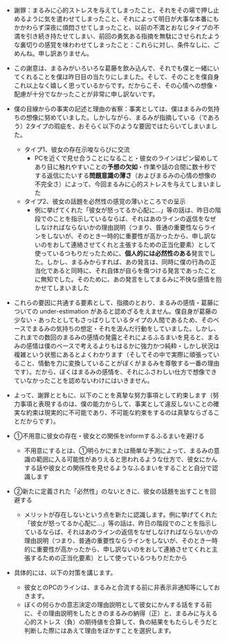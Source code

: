 - 謝罪：まるみに心的ストレスを与えてしまったこと、それをその場で押し止めるように気を遣わせてしまったこと、それによって明日が大事な本番にもかかわらず深夜に煩悶させてしまったこと、以前の不満とおなじタイプの不満を引き続き持たせてしまい、前回の勇気ある指摘を無駄にさせられたような裏切りの感覚を味わわせてしまったこと：これらに対し、条件なしに、ごめんね。申し訳ありません。

- この謝意は、まるみがいろいろな葛藤を飲み込んで、それでも僕と一緒にいてくれることを僕は昨日目の当たりにしました。そして、そのことを僕自身これ以上なく嬉しく思っているからです。だからこそ、その心情への想像・配慮が十分でなかったことが非常に申し訳ないです。

- 僕の目線からの事実の記述と理由の省察：事実としては、僕はまるみの気持ちの想像に努めていました。しかしながら、まるみが指摘している（であろう）2タイプの瑕疵を、おそらく以下のような要因ではたらいてしまいました。
	- タイプ1、彼女の存在示唆ならびに交流
		- PCを近くで見せ合うことになること・彼女のラインはピン留めしてあり目に触れやすいことの**予想の欠如**・作業や話の合間に数十秒でする返信にたいする**問題意識の薄さ**（およびまるみの心情の想像の不完全さ）によって、今回まるみに心的ストレスを与えてしまいました
	- タイプ2、彼女の話題を必然性の感覚の薄いところでの呈示
		- 例に挙げてくれた「彼女が怒ってるか心配に…」等の話は、昨日の階段でのことを指示しているならば、それはあのラインの返信をなぜしなければならないかの理由説明（つまり、普通の重要性ならラインをしないが、そのとき一時的に重要性が高かったから、申し訳ないのをおして連絡させてくれと主張するための正当化要素）として使っているつもりだったために、**個人的には必然性のある**発言でした。しかし、まるみからすれば、あの発言は、同時に僕の行為の正当化であると同時に、それ自体が自らを傷つける発言であったことに無知でした。そのために、あの発言をしてまるみに不快な感情を抱かせてしまいました
- これらの要因に共通する要素として、指摘のとおり、まるみの感情・葛藤についての under-estimation があると認めざるをえません。僕自身が葛藤の少ない・あったとしてもさっぱりしているタイプの人間であるため、そのベースでまるみの気持ちの想定・それを汲んだ行動をしていました。しかし、これまでの数回のまるみの感情の発露とそれによるふるまいを見ると、まるみの感情は僕のベースで考えるよりもはるかに強力かつ純粋・しかし状況は複雑という状態にあるとよくわかります（そしてその中で実際に頑張っていること、情動を力に変換していることがぼくがまるみを尊敬する一番の理由です）。だから、ぼくはまるみの感情を、それにふさわしい仕方で想像できていなかったことを認めないわけにはいきません。

- よって、謝罪とともに、以下のことを真摯な努力事項として約束します（努力事項と表現するのは、僕の能力からして、事実として違反しないことの確実な約束は現実的に不可能であり、不可能な約束をするのは真摯ならざることだからです）。
- ①不用意に彼女の存在・彼女との関係をinformするふるまいを避ける
	- 不用意にするとは、①明らかにまたは簡単な予測によって、まるみの意識の範囲に入る可能性がありえると思われるような仕方で、彼女にかんする話や彼女との関係性を見せるようなふるまいをすることと自分で認識します
- ②新たに定義された「必然性」のないときに、彼女の話題を出すことを回避する
	- メリットが存在しないという点を新たに認識します。例に挙げてくれた「彼女が怒ってるか心配に…」等の話は、昨日の階段でのことを指示しているならば、それはあのラインの返信をなぜしなければならないかの理由説明（つまり、普通の重要性ならラインをしないが、そのとき一時的に重要性が高かったから、申し訳ないのをおして連絡させてくれと主張するための正当化要素）として使っているつもりだたから

- 具体的には、以下の対策を講じます。
	- 彼女とのPCのラインは、まるみと合流する前に非表示非通知等にしておきます。
	- ぼくの何らかの意志決定の理由説明として彼女にかんする話をする前に、その理由説明をしたときのまるみの納得（正）と、まるみに与える心的ストレス（負）の期待値を合算して、負の結果をもたらしそうだと判断した際にはあえて理由をぼかすことを選択します。
